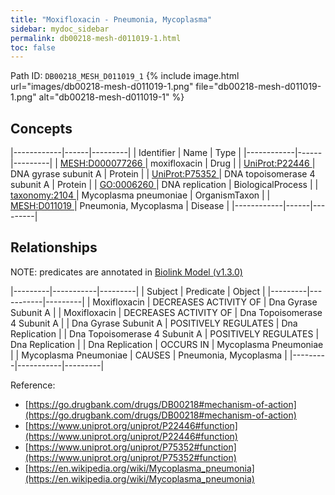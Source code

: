 ```yaml
---
title: "Moxifloxacin - Pneumonia, Mycoplasma"
sidebar: mydoc_sidebar
permalink: db00218-mesh-d011019-1.html
toc: false 
---
```



Path ID: `DB00218_MESH_D011019_1`
{% include image.html url="images/db00218-mesh-d011019-1.png" file="db00218-mesh-d011019-1.png" alt="db00218-mesh-d011019-1" %}

## Concepts

|------------|------|---------|
| Identifier | Name | Type    |
|------------|------|---------|
| <a href="https://identifiers.org/MESH:D000077266">MESH:D000077266 </a> | moxifloxacin | Drug |
| <a href="https://identifiers.org/UniProt:P22446">UniProt:P22446 </a> | DNA gyrase subunit A | Protein |
| <a href="https://identifiers.org/UniProt:P75352">UniProt:P75352 </a> | DNA topoisomerase 4 subunit A | Protein |
| <a href="https://identifiers.org/GO:0006260">GO:0006260 </a> | DNA replication | BiologicalProcess |
| <a href="https://identifiers.org/taxonomy:2104">taxonomy:2104 </a> | Mycoplasma pneumoniae | OrganismTaxon |
| <a href="https://identifiers.org/MESH:D011019">MESH:D011019 </a> | Pneumonia, Mycoplasma | Disease |
|------------|------|---------|

## Relationships


NOTE: predicates are annotated in <a href="https://github.com/biolink/biolink-model/releases/tag/v1.3.0">Biolink Model (v1.3.0)</a>

|---------|-----------|---------|
| Subject | Predicate | Object  |
|---------|-----------|---------|
| Moxifloxacin | DECREASES ACTIVITY OF | Dna Gyrase Subunit A |
| Moxifloxacin | DECREASES ACTIVITY OF | Dna Topoisomerase 4 Subunit A |
| Dna Gyrase Subunit A | POSITIVELY REGULATES | Dna Replication |
| Dna Topoisomerase 4 Subunit A | POSITIVELY REGULATES | Dna Replication |
| Dna Replication | OCCURS IN | Mycoplasma Pneumoniae |
| Mycoplasma Pneumoniae | CAUSES | Pneumonia, Mycoplasma |
|---------|-----------|---------|

Reference: 
  - [https://go.drugbank.com/drugs/DB00218#mechanism-of-action](https://go.drugbank.com/drugs/DB00218#mechanism-of-action)
  - [https://www.uniprot.org/uniprot/P22446#function](https://www.uniprot.org/uniprot/P22446#function)
  - [https://www.uniprot.org/uniprot/P75352#function](https://www.uniprot.org/uniprot/P75352#function)
  - [https://en.wikipedia.org/wiki/Mycoplasma_pneumonia](https://en.wikipedia.org/wiki/Mycoplasma_pneumonia)
